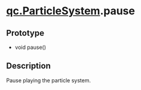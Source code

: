# [qc.ParticleSystem](../CParticleSystem.md).pause

## Prototype
* void pause()

## Description
Pause playing the particle system.

